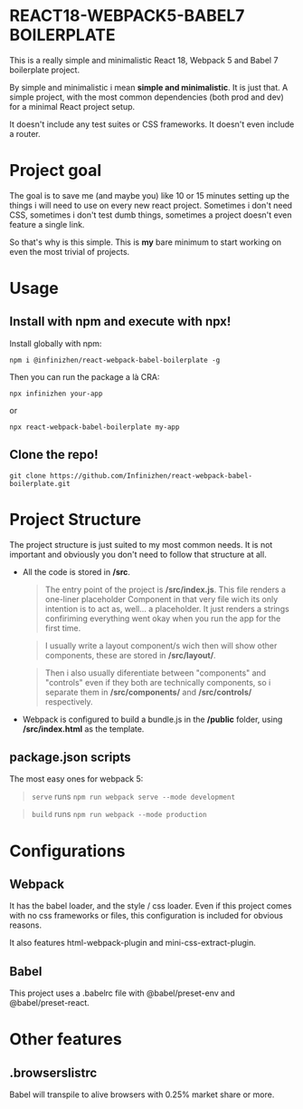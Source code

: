 # REACT18-WEBPACK5-BABEL7 BOILERPLATE

This is a really simple and minimalistic React 18, Webpack 5 and Babel 7 boilerplate project.

By simple and minimalistic i mean **simple and minimalistic**.
It is just that. A simple project, with the most common dependencies (both prod and dev) for a minimal React project setup.

It doesn't include any test suites or CSS frameworks. It doesn't even include a router.

# Project goal

The goal is to save me (and maybe you) like 10 or 15 minutes setting up the things i will need to use on every new react project. Sometimes i don't need CSS, sometimes i don't test dumb things, sometimes a project doesn't even feature a single link.

So that's why is this simple. This is **my** bare minimum to start working on even the most trivial of projects.

# Usage

## Install with npm and execute with npx!

Install globally with npm:

`npm i @infinizhen/react-webpack-babel-boilerplate -g`

Then you can run the package a là CRA:

`npx infinizhen your-app`

or

`npx react-webpack-babel-boilerplate my-app`

## Clone the repo!

`git clone https://github.com/Infinizhen/react-webpack-babel-boilerplate.git`

# Project Structure

The project structure is just suited to my most common needs.
It is not important and obviously you don't need to follow that structure at all.

- All the code is stored in **/src**.

  > The entry point of the project is **/src/index.js**. This file renders a one-liner placeholder Component in that very file wich its only intention is to act as, well... a placeholder. It just renders a strings confiriming everything went okay when you run the app for the first time.

  > I usually write a layout component/s wich then will show other components, these are stored in **/src/layout/**.

  > Then i also usually diferentiate between "components" and "controls" even if they both are technically components, so i separate them in **/src/components/** and **/src/controls/** respectively.

- Webpack is configured to build a bundle.js in the **/public** folder, using **/src/index.html** as the template.

## package.json scripts

The most easy ones for webpack 5:

> `serve` runs `npm run webpack serve --mode development`

> `build` runs `npm run webpack --mode production`

# Configurations

## Webpack

It has the babel loader, and the style / css loader.
Even if this project comes with no css frameworks or files, this configuration is included for obvious reasons.

It also features html-webpack-plugin and mini-css-extract-plugin.

## Babel

This project uses a .babelrc file with @babel/preset-env and @babel/preset-react.

# Other features

## .browserslistrc

Babel will transpile to alive browsers with 0.25% market share or more.
